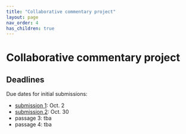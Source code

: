 ```yaml
---
title: "Collaborative commentary project"
layout: page
nav_order: 4
has_children: true
---
```


# Collaborative commentary project


## Deadlines

Due dates for initial submissions:

- [submission 1](./submission1/): Oct. 2
- [submission 2](./submission2/): Oct. 30
- passage 3: tba
- passage 4: tba





